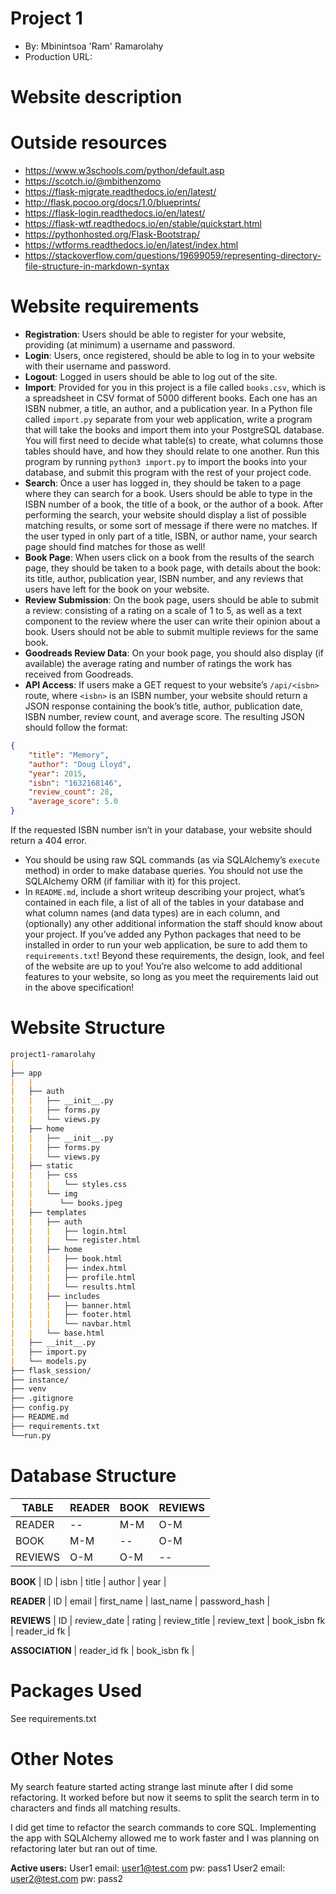 # Project 1
+ By: Mbinintsoa 'Ram' Ramarolahy
+ Production URL: <url>


# Website description


# Outside resources
+ https://www.w3schools.com/python/default.asp
+ https://scotch.io/@mbithenzomo
+ https://flask-migrate.readthedocs.io/en/latest/
+ http://flask.pocoo.org/docs/1.0/blueprints/
+ https://flask-login.readthedocs.io/en/latest/
+ https://flask-wtf.readthedocs.io/en/stable/quickstart.html
+ https://pythonhosted.org/Flask-Bootstrap/
+ https://wtforms.readthedocs.io/en/latest/index.html
+ https://stackoverflow.com/questions/19699059/representing-directory-file-structure-in-markdown-syntax

# Website requirements
+ **Registration**: Users should be able to register for your website, providing (at minimum) a username and password.
+ **Login**: Users, once registered, should be able to log in to your website with their username and password.
+ **Logout**: Logged in users should be able to log out of the site.
+ **Import**: Provided for you in this project is a file called ```books.csv```, which is a spreadsheet in CSV format of 5000 different books. Each one has an ISBN nubmer, a title, an author, and a publication year. In a Python file called ```import.py``` separate from your web application, write a program that will take the books and import them into your PostgreSQL database. You will first need to decide what table(s) to create, what columns those tables should have, and how they should relate to one another. Run this program by running ```python3 import.py``` to import the books into your database, and submit this program with the rest of your project code.
+ **Search**: Once a user has logged in, they should be taken to a page where they can search for a book. Users should be able to type in the ISBN number of a book, the title of a book, or the author of a book. After performing the search, your website should display a list of possible matching results, or some sort of message if there were no matches. If the user typed in only part of a title, ISBN, or author name, your search page should find matches for those as well!
+ **Book Page**: When users click on a book from the results of the search page, they should be taken to a book page, with details about the book: its title, author, publication year, ISBN number, and any reviews that users have left for the book on your website.
+ **Review Submission**: On the book page, users should be able to submit a review: consisting of a rating on a scale of 1 to 5, as well as a text component to the review where the user can write their opinion about a book. Users should not be able to submit multiple reviews for the same book.
+ **Goodreads Review Data**: On your book page, you should also display (if available) the average rating and number of ratings the work has received from Goodreads.
+ **API Access**: If users make a GET request to your website’s ```/api/<isbn>``` route, where ```<isbn>``` is an ISBN number, your website should return a JSON response containing the book’s title, author, publication date, ISBN number, review count, and average score. The resulting JSON should follow the format:
```json
{
    "title": "Memory",
    "author": "Doug Lloyd",
    "year": 2015,
    "isbn": "1632168146",
    "review_count": 28,
    "average_score": 5.0
}
```

If the requested ISBN number isn’t in your database, your website should return a 404 error.

+ You should be using raw SQL commands (as via SQLAlchemy’s ```execute``` method) in order to make database queries. You should not use the SQLAlchemy ORM (if familiar with it) for this project.
+ In ```README.md```, include a short writeup describing your project, what’s contained in each file, a list of all of the tables in your database and what column names (and data types) are in each column, and (optionally) any other additional information the staff should know about your project.
If you’ve added any Python packages that need to be installed in order to run your web application, be sure to add them to ```requirements.txt```!
Beyond these requirements, the design, look, and feel of the website are up to you! You’re also welcome to add additional features to your website, so long as you meet the requirements laid out in the above specification!

# Website Structure
```markdown
project1-ramarolahy
|    
├── app
|   |
|   ├── auth
|   |   ├── __init__.py
|   |   ├── forms.py
|   |   └── views.py
|   ├── home
|   |   ├── __init__.py
|   |   ├── forms.py
|   |   └── views.py
|   ├── static
|   |   ├── css
|   |   |   └── styles.css
|   |   └── img
|   |      └── books.jpeg
|   ├── templates
|   |   ├── auth
|   |   |   ├── login.html
|   |   |   └── register.html
|   |   ├── home
|   |   |   ├── book.html
|   |   |   ├── index.html
|   |   |   ├── profile.html
|   |   |   └── results.html
|   |   ├── includes
|   |   |   ├── banner.html
|   |   |   ├── footer.html
|   |   |   └── navbar.html
|   |   └── base.html
|   ├── __init__.py
|   ├── import.py
|   └── models.py
├── flask_session/
├── instance/
├── venv
├── .gitignore
├── config.py
├── README.md
├── requirements.txt
└──run.py
```

# Database Structure

|   TABLE	|   READER	|   BOOK	|   REVIEWS	|
|---	    |---	    |---	    |---    	|
|   READER	|     --   	|    M-M    |    O-M  	|
|   BOOK	|    M-M    |     --	|    O-M  	|
|   REVIEWS	|    O-M  	|    O-M  	|     --  	|

**BOOK**
|   ID	|   isbn	|   title	|   author	|   year	|

**READER**
|   ID	|   email	|   first_name	|   last_name	|   password_hash	|

**REVIEWS**
|   ID	|   review_date	|   rating	|   review_title	|   review_text	|   book_isbn fk	|   reader_id fk	|

**ASSOCIATION**
|   reader_id fk	|   book_isbn fk	|

# Packages Used
See requirements.txt

# Other Notes
My search feature started acting strange last minute after I did some refactoring. It worked before but now it seems to 
split the search term in to characters and finds all matching results.

I did get time to refactor the search commands to core SQL. Implementing the app with SQLAlchemy allowed me to work faster
and I was planning on refactoring later but ran out of time.

**Active users:**
User1
    email: user1@test.com
    pw: pass1
User2
    email: user2@test.com
    pw: pass2
